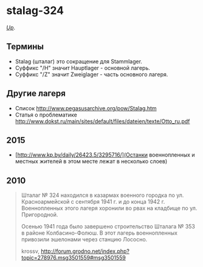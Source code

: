 # stalag-324

[_Up_](https://github.com/irnc/explore-belarus).

## Термины

* Stalag (шталаг) это сокращение для Stammlager.
* Суффикс "/H" значит Hauptlager - основной лагерь.
* Суффикс "/Z" значит Zweiglager - часть основного лагеря.

## Другие лагеря

* Список http://www.pegasusarchive.org/pow/Stalag.htm
* Статья о проблематике http://www.dokst.ru/main/sites/default/files/dateien/texte/Otto_ru.pdf

## 2015

* [http://www.kp.by/daily/26423.5/3295716/](Останки военнопленных и местных жителей в этом месте лежат в несколько слоев)

## 2010

> Шталаг № 324 находился в казармах военного городка по ул. Красноармейской с сентября 1941 г. и до конца 1942 г. Военнопленных этого лагеря хоронили во рвах на кладбище по ул. Пригородной.
>
> Осенью 1941 года было завершено строительство Шталага № 353 в районе Колбасино-Фолюш. В этот лагерь военнопленных привозили эшелонами через станцию Лососно.
>
> krossv, http://forum.grodno.net/index.php?topic=278976.msg3501559#msg3501559
